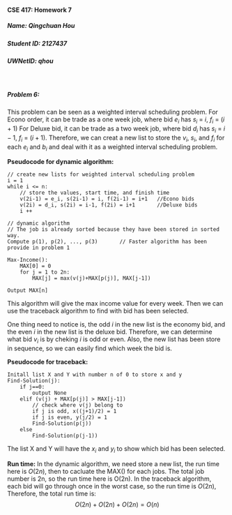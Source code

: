 #### CSE 417: Homework 7
##### Name: Qingchuan Hou
##### Student ID: 2127437
##### UWNetID: qhou

</br>

##### Problem 6:

This problem can be seen as a weighted interval scheduling problem. For Econo order, it can be trade as a one week job, where bid $e_i$ has $s_i$ = $i$, $f_i$ = $(i+1)$ For Deluxe bid, it can be trade as a two week job, where bid $d_i$ has $s_i$ = $i-1$, $f_i$ = $(i+1)$. Therefore, we can creat a new list to store the $v_i$, $s_i$, and $f_i$ for each $e_i$ and $b_i$ and deal with it as a weighted interval scheduling problem.

**Pseudocode for dynamic algorithm:**

    // create new lists for weighted interval scheduling problem
    i = 1
    while i <= n:
        // store the values, start time, and finish time
        v(2i-1) = e_i, s(2i-1) = i, f(2i-1) = i+1   //Econo bids
        v(2i) = d_i, s(2i) = i-1, f(2i) = i+1       //Deluxe bids
        i ++

    // dynamic algorithm
    // The job is already sorted because they have been stored in sorted way.
    Compute p(1), p(2), ..., p(3)       // Faster algorithm has been provide in problem 1

    Max-Income():
        MAX[0] = 0
        for j = 1 to 2n:
            MAX[j] = max(v(j)+MAX[p(j)], MAX[j-1])
    
    Output MAX[n]

This algorithm will give the max income value for every week. Then we can use the traceback algorithm to find with bid has been selected.

One thing need to notice is, the odd $i$ in the new list is the economy bid, and the even $i$ in the new list is the deluxe bid. Therefore, we can determine what bid $v_i$ is by cheking $i$ is odd or even. Also, the new list has been store in sequence, so we can easily find which week the bid is.

**Pseudocode for traceback:**

    Initall list X and Y with number n of 0 to store x and y
    Find-Solution(j):
        if j==0:
            output None
        elif (v(j) + MAX[p(j)] > MAX[j-1])
            // check where v(j) belong to 
            if j is odd, x((j+1)/2) = 1
            if j is even, y(j/2) = 1
            Find-Solution(p(j))
        else
            Find-Solution(p(j-1))

The list X and Y will have the $x_i$ and $y_i$ to show which bid has been selected.

**Run time:**
In the dynamic algorithm, we need store a new list, the run time here is $O(2n)$, then to cacluate the MAX() for each jobs. The total job number is 2n, so the run time here is O(2n). In the traceback algorithm, each bid will go through once in the worst case, so the run time is $O(2n)$, Therefore, the total run time is: 
$$ O(2n) + O(2n) +O(2n) = O(n)$$
